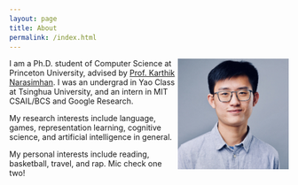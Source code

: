 ```yaml
---
layout: page
title: About
permalink: /index.html
---
```


<img align="right" src="images/self.jpeg" width="200" height="200">

I am a Ph.D. student of Computer Science at Princeton University, advised by [Prof. Karthik Narasimhan](https://www.cs.princeton.edu/~karthikn/). I was an undergrad in Yao Class at Tsinghua University, and an intern in MIT CSAIL/BCS and Google Research.

My research interests include language, games, representation learning, cognitive science, and artificial intelligence in general.

My personal interests include reading, basketball, travel, and rap. Mic check one two!
